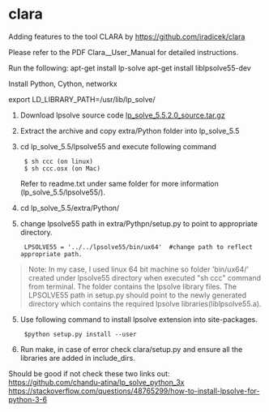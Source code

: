 # clara

Adding features to the tool CLARA by https://github.com/iradicek/clara

Please refer to the PDF Clara__User_Manual for detailed instructions.

Run the following:
apt-get install lp-solve
apt-get install liblpsolve55-dev

Install Python, Cython, networkx

export LD_LIBRARY_PATH=/usr/lib/lp_solve/

1) Download lpsolve source code [lp_solve_5.5.2.0_source.tar.gz](http://sourceforge.net/projects/lpsolve/files/lpsolve/5.5.2.0/lp_solve_5.5.2.0_source.tar.gz/download)

2) Extract the archive and copy extra/Python folder into lp_solve_5.5

3) cd lp_solve_5.5/lpsolve55 and execute following command

        $ sh ccc (on linux)
        $ sh ccc.osx (on Mac)
    Refer to readme.txt under same folder for more information (lp_solve_5.5/lpsolve55/).

3) cd lp_solve_5.5/extra/Python/

4) change lpsolve55 path in extra/Pythpn/setup.py to point to appropriate directory.
    
        LPSOLVE55 = '../../lpsolve55/bin/ux64'  #change path to reflect appropriate path.
> Note: In my case, I used linux 64 bit machine so folder 'bin/ux64/' created under lpsolve55 directory when executed "sh ccc" command from terminal. The folder contains the lpsolve library files. The LPSOLVE55 path in setup.py should point to the newly generated directory which contains the required lpsolve libraries(liblpsolve55.a).

5) Use following command to install lpsolve extension into site-packages.
    
        $python setup.py install --user

6) Run make, in case of error check clara/setup.py and ensure all the libraries are added in include_dirs.

Should be good if not check these two links out:
https://github.com/chandu-atina/lp_solve_python_3x
https://stackoverflow.com/questions/48765299/how-to-install-lpsolve-for-python-3-6
